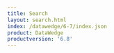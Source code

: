 ```yaml
---
title: Search
layout: search.html
index: /datawedge/6-7/index.json
product: DataWedge
productversion: '6.8'
---
```













